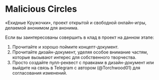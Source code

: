 # Malicious Circles
«Ехидные Кружочки», проект открытой и свободной онлайн-игры, делаемой анонимом для анонима.

Если вы заинтересованы совершить в клад в проект на данном этапе:
1. Прочитайте и хорошо поймите концепт-документ.
2. Прочитайте дизайн-документ, уделяя особое внимание частям, которые вызывают интерес для собственного творчества.
3.  Просто создайте пулл-реквест с правками в дизайн-документ или выйдите на связь в Telegram с автором (@Torchwood01) для согласования изменений.